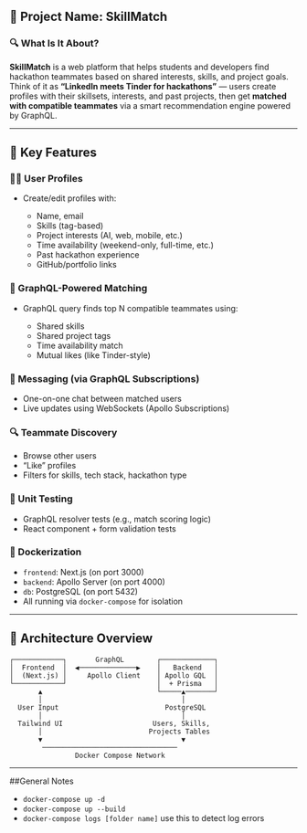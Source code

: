 ## 🧠 **Project Name:** SkillMatch

### 🔍 **What Is It About?**

**SkillMatch** is a web platform that helps students and developers find hackathon teammates based on shared interests, skills, and project goals. Think of it as **“LinkedIn meets Tinder for hackathons”** — users create profiles with their skillsets, interests, and past projects, then get **matched with compatible teammates** via a smart recommendation engine powered by GraphQL.

---

## 🌟 **Key Features**

### 🧑‍💻 User Profiles

* Create/edit profiles with:

  * Name, email
  * Skills (tag-based)
  * Project interests (AI, web, mobile, etc.)
  * Time availability (weekend-only, full-time, etc.)
  * Past hackathon experience
  * GitHub/portfolio links

### 🧠 GraphQL-Powered Matching

* GraphQL query finds top N compatible teammates using:

  * Shared skills
  * Shared project tags
  * Time availability match
  * Mutual likes (like Tinder-style)

### 📨 Messaging (via GraphQL Subscriptions)

* One-on-one chat between matched users
* Live updates using WebSockets (Apollo Subscriptions)

### 🔍 Teammate Discovery

* Browse other users
* “Like” profiles
* Filters for skills, tech stack, hackathon type

### 🧪 Unit Testing

* GraphQL resolver tests (e.g., match scoring logic)
* React component + form validation tests

### 🐳 Dockerization

* `frontend`: Next.js (on port 3000)
* `backend`: Apollo Server (on port 4000)
* `db`: PostgreSQL (on port 5432)
* All running via `docker-compose` for isolation

---

## 🧱 **Architecture Overview**

```
┌────────────┐       GraphQL        ┌─────────────┐
│  Frontend  │  ◀──────────────▶    │   Backend   │
│  (Next.js) │     Apollo Client    │ Apollo GQL  │
└────────────┘                      │  + Prisma   │
       ▲                            └─────▲───────┘
       │                                  │
  User Input                          PostgreSQL
       │                                  │
  Tailwind UI                      Users, Skills,
       │                          Projects Tables
       ▼                                  ▼
        ─────────────────────────────────
                Docker Compose Network
```

---

##General Notes

- `docker-compose up -d`
- `docker-compose up --build`
- `docker-compose logs [folder name]` use this to detect log errors